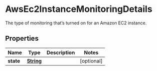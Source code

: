 

# AwsEc2InstanceMonitoringDetails

 The type of monitoring that’s turned on for an Amazon EC2 instance. 

## Properties

| Name | Type | Description | Notes |
|------------ | ------------- | ------------- | -------------|
|**state** | [**String**](String.md) |  |  [optional] |



